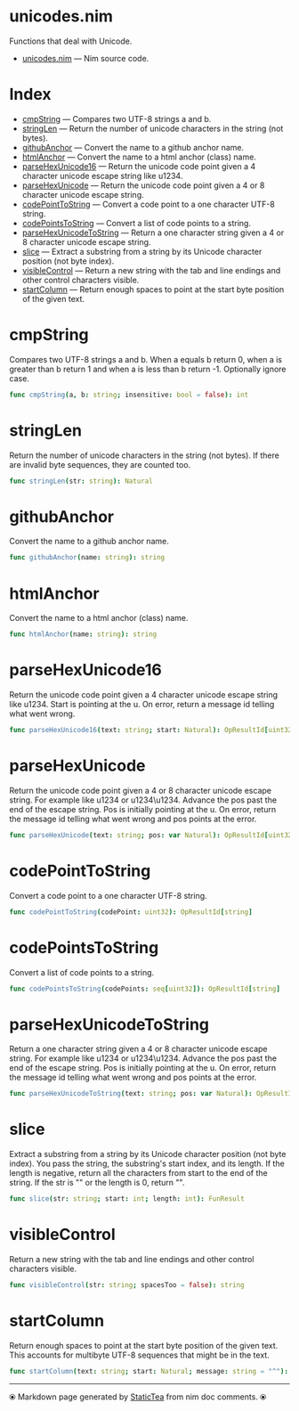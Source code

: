 # unicodes.nim

Functions that deal with Unicode.


* [unicodes.nim](../src/unicodes.nim) &mdash; Nim source code.
# Index

* [cmpString](#cmpstring) &mdash; Compares two UTF-8 strings a and b.
* [stringLen](#stringlen) &mdash; Return the number of unicode characters in the string (not
bytes).
* [githubAnchor](#githubanchor) &mdash; Convert the name to a github anchor name.
* [htmlAnchor](#htmlanchor) &mdash; Convert the name to a html anchor (class) name.
* [parseHexUnicode16](#parsehexunicode16) &mdash; Return the unicode code point given a 4 character unicode escape
string like u1234.
* [parseHexUnicode](#parsehexunicode) &mdash; Return the unicode code point given a 4 or 8 character unicode escape
string.
* [codePointToString](#codepointtostring) &mdash; Convert a code point to a one character UTF-8 string.
* [codePointsToString](#codepointstostring) &mdash; Convert a list of code points to a string.
* [parseHexUnicodeToString](#parsehexunicodetostring) &mdash; Return a one character string given a 4 or 8 character unicode
escape string.
* [slice](#slice) &mdash; Extract a substring from a string by its Unicode character
position (not byte index).
* [visibleControl](#visiblecontrol) &mdash; Return a new string with the tab and line endings and other
control characters visible.
* [startColumn](#startcolumn) &mdash; Return enough spaces to point at the start byte position of the
given text.

# cmpString

Compares two UTF-8 strings a and b.  When a equals b return 0,
when a is greater than b return 1 and when a is less than b
return -1. Optionally ignore case.


~~~nim
func cmpString(a, b: string; insensitive: bool = false): int
~~~

# stringLen

Return the number of unicode characters in the string (not
bytes). If there are invalid byte sequences, they are counted too.


~~~nim
func stringLen(str: string): Natural
~~~

# githubAnchor

Convert the name to a github anchor name.


~~~nim
func githubAnchor(name: string): string
~~~

# htmlAnchor

Convert the name to a html anchor (class) name.


~~~nim
func htmlAnchor(name: string): string
~~~

# parseHexUnicode16

Return the unicode code point given a 4 character unicode escape
string like u1234. Start is pointing at the u. On error, return a
message id telling what went wrong.


~~~nim
func parseHexUnicode16(text: string; start: Natural): OpResultId[uint32]
~~~

# parseHexUnicode

Return the unicode code point given a 4 or 8 character unicode escape
string. For example like u1234 or u1234\u1234. Advance the pos
past the end of the escape string. Pos is initially pointing at
the u. On error, return the message id telling what went wrong
and pos points at the error.


~~~nim
func parseHexUnicode(text: string; pos: var Natural): OpResultId[uint32]
~~~

# codePointToString

Convert a code point to a one character UTF-8 string.


~~~nim
func codePointToString(codePoint: uint32): OpResultId[string]
~~~

# codePointsToString

Convert a list of code points to a string.


~~~nim
func codePointsToString(codePoints: seq[uint32]): OpResultId[string]
~~~

# parseHexUnicodeToString

Return a one character string given a 4 or 8 character unicode
escape string. For example like u1234 or u1234\u1234. Advance the
pos past the end of the escape string. Pos is initially pointing
at the u. On error, return the message id telling what went wrong
and pos points at the error.


~~~nim
func parseHexUnicodeToString(text: string; pos: var Natural): OpResultId[string]
~~~

# slice

Extract a substring from a string by its Unicode character
position (not byte index). You pass the string, the substring's
start index, and its length. If the length is negative, return
all the characters from start to the end of the string. If the
str is "" or the length is 0, return "".


~~~nim
func slice(str: string; start: int; length: int): FunResult
~~~

# visibleControl

Return a new string with the tab and line endings and other
control characters visible.


~~~nim
func visibleControl(str: string; spacesToo = false): string
~~~

# startColumn

Return enough spaces to point at the start byte position of the
given text.  This accounts for multibyte UTF-8 sequences that
might be in the text.


~~~nim
func startColumn(text: string; start: Natural; message: string = "^"): string
~~~


---
⦿ Markdown page generated by [StaticTea](https://github.com/flenniken/statictea/) from nim doc comments. ⦿
